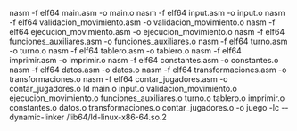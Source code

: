 nasm -f elf64 main.asm -o main.o
nasm -f elf64 input.asm -o input.o
nasm -f elf64 validacion_movimiento.asm -o validacion_movimiento.o
nasm -f elf64 ejecucion_movimiento.asm -o ejecucion_movimiento.o
nasm -f elf64 funciones_auxiliares.asm -o funciones_auxiliares.o
nasm -f elf64 turno.asm -o turno.o
nasm -f elf64 tablero.asm -o tablero.o
nasm -f elf64 imprimir.asm -o imprimir.o
nasm -f elf64 constantes.asm -o constantes.o
nasm -f elf64 datos.asm -o datos.o
nasm -f elf64 transformaciones.asm -o transformaciones.o
nasm -f elf64 contar_jugadores.asm -o contar_jugadores.o
ld main.o input.o validacion_movimiento.o ejecucion_movimiento.o funciones_auxiliares.o turno.o tablero.o imprimir.o constantes.o datos.o transformaciones.o contar_jugadores.o -o juego -lc --dynamic-linker /lib64/ld-linux-x86-64.so.2